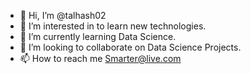 - 👋 Hi, I’m @talhash02
- 👀 I’m interested in to learn new technologies.
- 🌱 I’m currently learning Data Science.
- 💞️ I’m looking to collaborate on Data Science Projects.
- 📫 How to reach me Smarter@live.com  
<!---
talhash02/talhash02 is a ✨ special ✨ repository because its `README.md` (this file) appears on your GitHub profile.
You can click the Preview link to take a look at your changes.
--->
